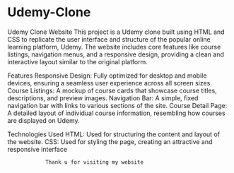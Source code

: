 # Udemy-Clone
Udemy Clone Website
This project is a Udemy clone built using HTML and CSS to replicate the user interface and structure of the popular online learning platform, Udemy. The website includes core features like course listings, navigation menus, and a responsive design, providing a clean and interactive layout similar to the original platform.

Features
Responsive Design: Fully optimized for desktop and mobile devices, ensuring a seamless user experience across all screen sizes.
Course Listings: A mockup of course cards that showcase course titles, descriptions, and preview images.
Navigation Bar: A simple, fixed navigation bar with links to various sections of the site.
Course Detail Page: A detailed layout of individual course information, resembling how courses are displayed on Udemy.



Technologies Used
HTML: Used for structuring the content and layout of the website.
CSS: Used for styling the page, creating an attractive and responsive interface



                Thank u for visiting my website
